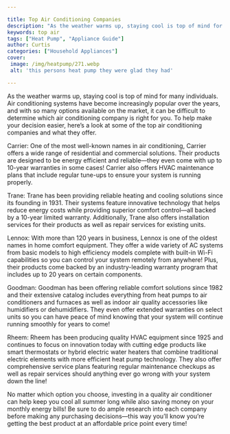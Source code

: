 ```yaml
---

title: Top Air Conditioning Companies
description: "As the weather warms up, staying cool is top of mind for many individuals. Air conditioning systems have become increasingly popul...learn about it in this post"
keywords: top air
tags: ["Heat Pump", "Appliance Guide"]
author: Curtis
categories: ["Household Appliances"]
cover: 
 image: /img/heatpump/271.webp
 alt: 'this persons heat pump they were glad they had'

---
```


As the weather warms up, staying cool is top of mind for many individuals. Air conditioning systems have become increasingly popular over the years, and with so many options available on the market, it can be difficult to determine which air conditioning company is right for you. To help make your decision easier, here’s a look at some of the top air conditioning companies and what they offer.

Carrier: One of the most well-known names in air conditioning, Carrier offers a wide range of residential and commercial solutions. Their products are designed to be energy efficient and reliable—they even come with up to 10-year warranties in some cases! Carrier also offers HVAC maintenance plans that include regular tune-ups to ensure your system is running properly.

Trane: Trane has been providing reliable heating and cooling solutions since its founding in 1931. Their systems feature innovative technology that helps reduce energy costs while providing superior comfort control—all backed by a 10-year limited warranty. Additionally, Trane also offers installation services for their products as well as repair services for existing units.

Lennox: With more than 120 years in business, Lennox is one of the oldest names in home comfort equipment. They offer a wide variety of AC systems from basic models to high efficiency models complete with built-in Wi-Fi capabilities so you can control your system remotely from anywhere! Plus, their products come backed by an industry-leading warranty program that includes up to 20 years on certain components. 

Goodman: Goodman has been offering reliable comfort solutions since 1982 and their extensive catalog includes everything from heat pumps to air conditioners and furnaces as well as indoor air quality accessories like humidifiers or dehumidifiers. They even offer extended warranties on select units so you can have peace of mind knowing that your system will continue running smoothly for years to come! 

Rheem: Rheem has been producing quality HVAC equipment since 1925 and continues to focus on innovation today with cutting edge products like smart thermostats or hybrid electric water heaters that combine traditional electric elements with more efficient heat pump technology. They also offer comprehensive service plans featuring regular maintenance checkups as well as repair services should anything ever go wrong with your system down the line! 



No matter which option you choose, investing in a quality air conditioner can help keep you cool all summer long while also saving money on your monthly energy bills! Be sure to do ample research into each company before making any purchasing decisions—this way you’ll know you’re getting the best product at an affordable price point every time!
